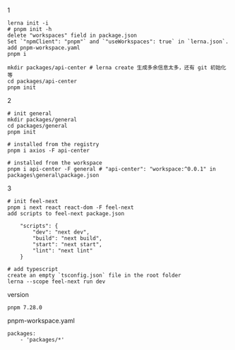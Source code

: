 1

    lerna init -i
    # pnpm init -h
    delete "workspaces" field in package.json
    Set `"npmClient": "pnpm"` and `"useWorkspaces": true` in `lerna.json`.
    add pnpm-workspace.yaml
    pnpm i

    mkdir packages/api-center # lerna create 生成多余信息太多，还有 git 初始化等
    cd packages/api-center
    pnpm init

2

    # init general
    mkdir packages/general
    cd packages/general
    pnpm init

    # installed from the registry
    pnpm i axios -F api-center

    # installed from the workspace
    pnpm i api-center -F general # "api-center": "workspace:^0.0.1" in packages\general\package.json

3

    # init feel-next
    pnpm i next react react-dom -F feel-next
    add scripts to feel-next package.json

        "scripts": {
            "dev": "next dev",
            "build": "next build",
            "start": "next start",
            "lint": "next lint"
        }

    # add typescript
    create an empty `tsconfig.json` file in the root folder
    lerna --scope feel-next run dev

version

    pnpm 7.28.0

pnpm-workspace.yaml

```
packages:
    - 'packages/*'
```
